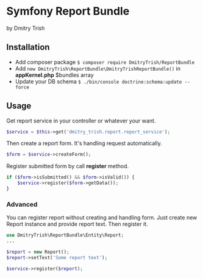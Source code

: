 # Symfony Report Bundle
by Dmitry Trish

## Installation

- Add composer package `$ composer require DmitryTrish/ReportBundle`
- Add `new DmitryTrish\ReportBundle\DmitryTrishReportBundle()` in **appKernel.php** $bundles array
- Update your DB schema `$ ./bin/console doctrine:schema:update --force`

## Usage

Get report service in your controller or whatever your want.

```php
$service = $this->get('dmitry_trish.report.report_service');
```

Then create a report form. It's handling request automatically.

```php
$form = $service->createForm();
```

Register submitted form by call **register** method.

```php
if ($form->isSubmitted() && $form->isValid()) {
    $service->register($form->getData());
}
```

### Advanced

You can register report without creating and handling form. Just create new Report instance and provide report text. Then register it.
```php
use DmitryTrish\ReportBundle\Entity\Report;
...

$report = new Report();
$report->setText('Some report text');

$service->register($report);
```